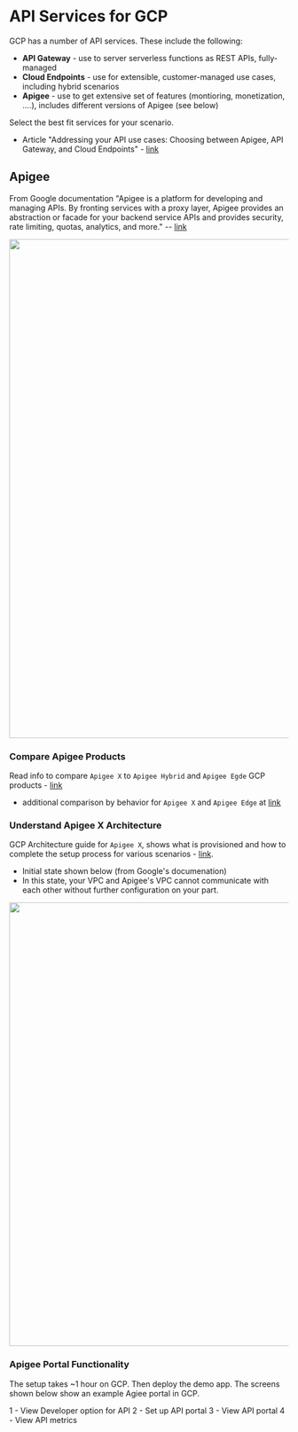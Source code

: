 # API Services for GCP 

GCP has a number of API services.  These include the following:
- **API Gateway** - use to server serverless functions as REST APIs, fully-managed
- **Cloud Endpoints** - use for extensible, customer-managed use cases, including hybrid scenarios
- **Apigee** - use to get extensive set of features (montioring, monetization, ....), includes different versions of Apigee (see below)

Select the best fit services for your scenario.  
- Article "Addressing your API use cases: Choosing between Apigee, API Gateway, and Cloud Endpoints" - [link](https://cloud.google.com/blog/products/application-modernization/choosing-between-apigee-api-gateway-and-cloud-endpoints)

## Apigee

From Google documentation "Apigee is a platform for developing and managing APIs. By fronting services with a proxy layer, Apigee provides an abstraction or facade for your backend service APIs and provides security, rate limiting, quotas, analytics, and more." -- [link](https://cloud.google.com/apigee/docs/api-platform/get-started/what-apigee)

<img src="https://cloud.google.com/static/apigee/docs/api-platform/images/ng-saas/ng-saas-arch.png" width=900>

### Compare Apigee Products

Read info to compare `Apigee X` to `Apigee Hybrid` and `Apigee Egde` GCP products - [link](https://cloud.google.com/apigee/docs/api-platform/get-started/compare-apigee-products) 
- additional comparison by behavior for `Apigee X` and `Apigee Edge` at [link](https://cloud.google.com/apigee/docs/api-platform/get-started/compare-apigee-products#api-summary-changes)

### Understand Apigee X Architecture

GCP Architecture guide for `Apigee X`, shows what is provisioned and how to complete the setup process for various scenarios - [link](https://cloud.google.com/apigee/docs/api-platform/architecture/overview). 
- Initial state shown below (from Google's documenation)
- In this state, your VPC and Apigee's VPC cannot communicate with each other without further configuration on your part.

<img src="https://cloud.google.com/static/apigee/docs/api-platform/images/apigee-arch-diagrams/apigee-arch-b.png" width=800>

### Apigee Portal Functionality

The setup takes ~1 hour on GCP.  Then deploy the demo app.  The screens shown below show an example Agiee portal in GCP.  

1 - View Developer option for API 
2 - Set up API portal
3 - View API portal
4 - View API metrics

